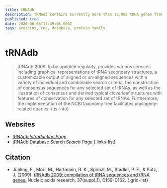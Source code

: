```yaml
---
title: tRNAdb
description: tRNAdb contains currently more than 12,000 tRNA genes from 577 species and 623 tRNA sequences from 104 species, classified into families according to amino acid specificity as defined by anticodon triplets.
published: true
date: 2020-06-05T17:39:05.066Z
tags: proteins, rna, database, protein family
---
```


# tRNAdb

> tRNAdb 2009, to be updated regularly, provides various services including graphical representations of tRNA secondary structures, a customizable output of aligned or un-aligned sequences with a variety of individual and combinable search criteria, the construction of consensus sequences for any selected set of tRNAs, as well as the illustration of consensus and derived typical cloverleaf structures with features of conservation for any selected set of tRNAs. Furthermore, the implementation of the NCBI taxonomy tree facilitates phylogeny-related queries.
{.is-info}

 

## Websites

- [tRNAdb *Introduction Page*](http://trnadb.bioinf.uni-leipzig.de/DataOutput/)
- [tRNAdb Database Search *Search Page*](http://trnadb.bioinf.uni-leipzig.de/DataOutput/Search)
{.links-list}

## Citation 

- Jühling, F., Mörl, M., Hartmann, R. K., Sprinzl, M., Stadler, P. F., & Pütz, J. (2009). [tRNAdb 2009: compilation of tRNA sequences and tRNA genes.](https://academic.oup.com/nar/article/37/suppl_1/D159/1009888) Nucleic acids research, 37(suppl_1), D159-D162.
{.grid-list}